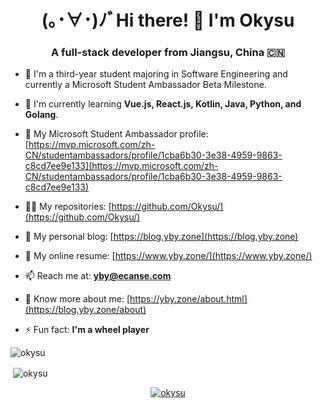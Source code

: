 <h1 align="center">(｡･∀･)ﾉﾞHi there! 👋 I'm Okysu</h1>
<h3 align="center">A full-stack developer from Jiangsu, China 🇨🇳</h3>

- 🔭 I'm a third-year student majoring in Software Engineering and currently a Microsoft Student Ambassador Beta Milestone.

- 🌱 I'm currently learning **Vue.js, React.js, Kotlin, Java, Python, and Golang**.

- 👯 My Microsoft Student Ambassador profile: [https://mvp.microsoft.com/zh-CN/studentambassadors/profile/1cba6b30-3e38-4959-9863-c8cd7ee9e133](https://mvp.microsoft.com/zh-CN/studentambassadors/profile/1cba6b30-3e38-4959-9863-c8cd7ee9e133)

- 👨‍💻 My repositories: [https://github.com/Okysu/](https://github.com/Okysu/)

- 📝 My personal blog: [https://blog.yby.zone](https://blog.yby.zone)

- 💬 My online resume: [https://www.yby.zone/](https://www.yby.zone/)

- 📫 Reach me at: **yby@ecanse.com**

- 📄 Know more about me: [https://yby.zone/about.html](https://blog.yby.zone/about)

- ⚡ Fun fact: **I'm a wheel player**

<p><img align="center" src="https://github-readme-stats.vercel.app/api/top-langs?username=okysu&show_icons=true&locale=en&layout=compact" alt="okysu" /></p>

<p>&nbsp;<img align="center" src="https://github-readme-stats.vercel.app/api?username=okysu&show_icons=true&locale=en" alt="okysu" /></p>

<p align="center"> <a href="https://github.com/ryo-ma/github-profile-trophy"><img src="https://github-profile-trophy.vercel.app/?username=okysu" alt="okysu" /></a> </p>
